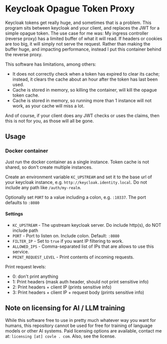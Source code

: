 # Keycloak Opague Token Proxy

Keycloak tokens get really huge, and sometimes that is a problem. This program sits between keycloak and your client, and replaces the JWT for a simple opague token. The use case for me was: My ingress controller (reverse proxy) has a limited buffer of what it will read. If headers or cookies are too big, it will simply not serve the request. Rather than making the buffer huge, and impacting performance, instead I put this container behind the reverse proxy.

This software has limitations, among others:

- It does not correctly check when a token has expired to clear its cache; instead, it clears the cache about an hour after the token has last been used.
- Cache is stored in memory, so killing the container, will kill the opague token cache.
- Cache is stored in memory, so running more than 1 instance will not work, as your cache will miss a lot.

And of course, if your client does any JWT checks or uses the claims, then this is not for you, as those will all be gone.

## Usage

### Docker container

Just run the docker container as a single instance. Token cache is not shared, so don't create multiple instances.

Create an environment variable `KC_UPSTREAM` and set it to the base url of your keycloak instance, e.g. `http://keycloak.identity.local`. Do not include any path like `/auth/my-realm`.

Optionally set `PORT` to a value including a colon, e.g. `:10337`. The port defaults to `:8080`

#### Settings

- `KC_UPSTREAM` - The upstream keycloak server. Do include http(s), do NOT include path
- `PORT` - Port to listen on. Include colon. Default: `:8080`
- `FILTER_IP` - Set to `true` if you want IP filtering to work.
- `ALLOWED_IPS` - Comma-separated list of IPs that are allows to use this service.
- `PRINT_REQUEST_LEVEL` - Print contents of incoming requests.

Print request levels:

- 0: don't print anything
- 1: Print headers (mask auth header, should not print sensitive info)
- 2: Print headers + client IP (prints sensitive info)
- 3: Print headers + client IP + request body (prints sensitive info)

## Note on licensing for AI / LLM training

While this software free to use in pretty much whatever way you want for humans, this repository cannot be used for free for training of language models or other AI systems. Paid licensing options are available, contact me at: `licensing [at] covle . com`. Also, see the license.
